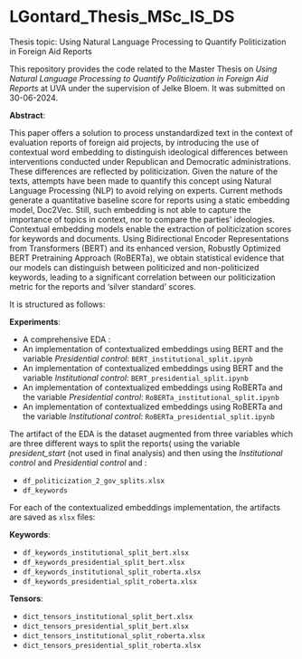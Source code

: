 # LGontard_Thesis_MSc_IS_DS
Thesis topic: Using Natural Language Processing to Quantify Politicization in Foreign Aid Reports

This repository provides the code related to the Master Thesis on *Using Natural Language Processing to Quantify Politicization in Foreign Aid Reports* at UVA under the supervision of Jelke Bloem.
It was submitted on 30-06-2024.

**Abstract**:

This paper offers a solution to process unstandardized text in the context of evaluation reports of foreign aid projects, by introducing the use of contextual word embedding to distinguish ideological differences between interventions conducted under Republican and Democratic administrations. These differences are reflected by politicization. Given the nature of the texts, attempts have been made to quantify this concept using Natural Language Processing (NLP) to avoid relying on experts. Current methods generate a quantitative baseline score for reports using a static embedding model, Doc2Vec. Still, such embedding is not able to capture the importance of topics in context, nor to compare the parties' ideologies. Contextual embedding models enable the extraction of politicization scores for keywords and documents. Using Bidirectional Encoder Representations from Transformers (BERT) and its enhanced version, Robustly Optimized BERT Pretraining Approach (RoBERTa), we obtain statistical evidence that our models can distinguish between politicized and non-politicized keywords, leading to a significant correlation between our politicization metric for the reports and ‘silver standard’ scores.

It is structured as follows:

**Experiments**:
* A comprehensive EDA :
* An implementation of contextualized embeddings using BERT and the variable _Presidential control_: `BERT_institutional_split.ipynb`
* An implementation of contextualized embeddings using BERT and the variable _Institutional control_: `BERT_presidential_split.ipynb` 
* An implementation of contextualized embeddings using RoBERTa and the variable _Presidential control_: `RoBERTa_institutional_split.ipynb`
* An implementation of contextualized embeddings using RoBERTa and the variable _Institutional control_: `RoBERTa_presidential_split.ipynb` 

The artifact of the EDA is the dataset augmented from three variables which are three different ways to split the reports( using the variable _president_start_ (not used in final analysis) and then using the _Institutional control_ and _Presidential control_ and :
* `df_politicization_2_gov_splits.xlsx`
* `df_keywords`

For each of the contextualized embeddings implementation, the artifacts are saved as `xlsx` files:

**Keywords**:
* `df_keywords_institutional_split_bert.xlsx`
* `df_keywords_presidential_split_bert.xlsx`
* `df_keywords_institutional_split_roberta.xlsx`
* `df_keywords_presidential_split_roberta.xlsx`

**Tensors**:
* `dict_tensors_institutional_split_bert.xlsx`
* `dict_tensors_presidential_split_bert.xlsx`
* `dict_tensors_institutional_split_roberta.xlsx`
* `dict_tensors_presidential_split_roberta.xlsx`

